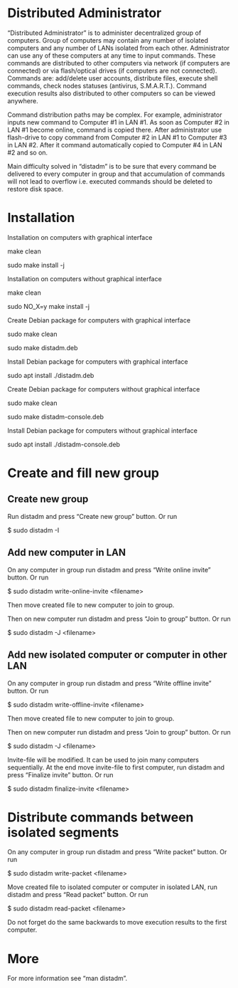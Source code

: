 # Distributed Administrator
“Distributed Administrator” is to administer decentralized group of computers. Group of computers may contain any number of isolated computers and any number of LANs isolated from each other. Administrator can use any of these computers at any time to input commands. These commands are distributed to other computers via network (if computers are connected) or via flash/optical drives (if computers are not connected). Commands are: add/delete user accounts, distribute files, execute shell commands, check nodes statuses (antivirus, S.M.A.R.T.). Command execution results also distributed to other computers so can be viewed anywhere.

Command distribution paths may be complex. For example, administrator inputs new command to Computer #1 in LAN #1. As soon as Computer #2 in LAN #1 become online, command is copied there. After administrator use flash-drive to copy command from Computer #2 in LAN #1 to Computer #3 in LAN #2. After it command automatically copied to Computer #4 in LAN #2 and so on.

Main difficulty solved in “distadm” is to be sure that every command be delivered to every computer in group and that accumulation of commands will not lead to overflow i.e. executed commands should be deleted to restore disk space.

# Installation
Installation on computers with graphical interface

make clean

sudo make install -j

Installation on computers without graphical interface

make clean

sudo NO_X=y make install -j

Create Debian package for computers with graphical interface

sudo make clean

sudo make distadm.deb

Install Debian package for computers with graphical interface

sudo apt install ./distadm.deb

Create Debian package for computers without graphical interface

sudo make clean

sudo make distadm-console.deb

Install Debian package for computers without graphical interface

sudo apt install ./distadm-console.deb

# Create and fill new group
## Create new group
Run distadm and press “Create new group” button. Or run

$ sudo distadm -I

## Add new computer in LAN
On any computer in group run distadm and press “Write online invite” button. Or run

$ sudo distadm write-online-invite &lt;filename&gt;

Then move created file to new computer to join to group.

Then on new computer run distadm and press “Join to group” button. Or run

$ sudo distadm -J &lt;filename&gt;

## Add new isolated computer or computer in other LAN
On any computer in group run distadm and press “Write offline invite” button. Or run

$ sudo distadm write-offline-invite &lt;filename&gt;

Then move created file to new computer to join to group.

Then on new computer run distadm and press “Join to group” button. Or run

$ sudo distadm -J &lt;filename&gt;

Invite-file will be modified. It can be used to join many computers sequentially. At the end move invite-file to first computer, run distadm and press “Finalize invite” button. Or run

$ sudo distadm finalize-invite &lt;filename&gt;

# Distribute commands between isolated segments

On any computer in group run distadm and press “Write packet” button. Or run

$ sudo distadm write-packet &lt;filename&gt;

Move created file to isolated computer or computer in isolated LAN, run distadm and press “Read packet” button. Or run

$ sudo distadm read-packet &lt;filename&gt;

Do not forget do the same backwards to move execution results to the first computer.

# More

For more information see “man distadm”.
